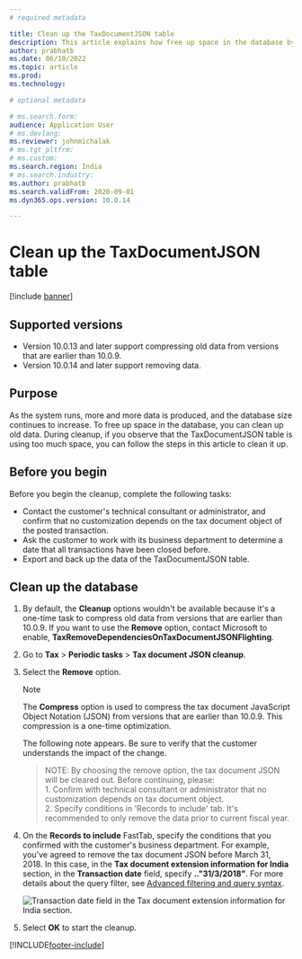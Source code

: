 ```yaml
---
# required metadata

title: Clean up the TaxDocumentJSON table 
description: This article explains how free up space in the database by removing old data from the TaxDocumentJSON table.
author: prabhatb
ms.date: 06/10/2022
ms.topic: article
ms.prod: 
ms.technology: 

# optional metadata

# ms.search.form: 
audience: Application User
# ms.devlang: 
ms.reviewer: johnmichalak
# ms.tgt_pltfrm: 
# ms.custom: 
ms.search.region: India
# ms.search.industry: 
ms.author: prabhatb
ms.search.validFrom: 2020-09-01
ms.dyn365.ops.version: 10.0.14

---
```


# Clean up the TaxDocumentJSON table

[!include [banner](../../includes/banner.md)]

## Supported versions

- Version 10.0.13 and later support compressing old data from versions that are earlier than 10.0.9.
- Version 10.0.14 and later support removing data.

## Purpose

As the system runs, more and more data is produced, and the database size continues to increase. To free up space in the database, you can clean up old data. During cleanup, if you observe that the TaxDocumentJSON table is using too much space, you can follow the steps in this article to clean it up.

## Before you begin

Before you begin the cleanup, complete the following tasks:

- Contact the customer's technical consultant or administrator, and confirm that no customization depends on the tax document object of the posted transaction.
- Ask the customer to work with its business department to determine a date that all transactions have been closed before.
- Export and back up the data of the TaxDocumentJSON table.

## Clean up the database

1. By default, the **Cleanup** options wouldn't be available because it's a one-time task to compress old data from versions that are earlier than 10.0.9. If you want to use the **Remove** option, contact Microsoft to enable, **TaxRemoveDependenciesOnTaxDocumentJSONFlighting**.
2. Go to **Tax** > **Periodic tasks** > **Tax document JSON cleanup**. 
3. Select the **Remove** option.

    > [!NOTE]
    > The **Compress** option is used to compress the tax document JavaScript Object Notation (JSON) from versions that are earlier than 10.0.9. This compression is a one-time optimization.

    The following note appears. Be sure to verify that the customer understands the impact of the change.

    > NOTE: By choosing the remove option, the tax document JSON will be cleared out. Before continuing, please:  
    > 1\. Confirm with technical consultant or administrator that no customization depends on tax document object.  
    > 2\. Specify conditions in 'Records to include' tab. It's recommended to only remove the data prior to current fiscal year.

4. On the **Records to include** FastTab, specify the conditions that you confirmed with the customer's business department. For example, you've agreed to remove the tax document JSON before March 31, 2018. In this case, in the **Tax document extension information for India** section, in the **Transaction date** field, specify **.."31/3/2018"**. For more details about the query filter, see [Advanced filtering and query syntax](../../../fin-ops-core/fin-ops/get-started/advanced-filtering-query-options.md).

    ![Transaction date field in the Tax document extension information for India section.](../media/tax-document-json-02.png)

5. Select **OK** to start the cleanup.


[!INCLUDE[footer-include](../../../includes/footer-banner.md)]
